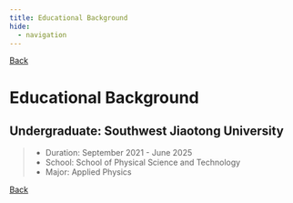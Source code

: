 ```yaml
---
title: Educational Background
hide:
  - navigation
---
```


[Back](../experience.md)

# Educational Background

## Undergraduate: Southwest Jiaotong University

> - Duration: September 2021 - June 2025
> - School: School of Physical Science and Technology
> - Major: Applied Physics

<div id="transcript-container-en" 
     data-pdf-loader
     data-pdf-src="../吴函迅_本科生出国英文成绩单_2025-06-27.pdf"
     data-language="en"
     data-prompt-text="Undergraduate transcript file is large (PDF format). Do you want to load it?" 
     data-button-text="View Transcript">
</div>

[Back](../experience.md)
